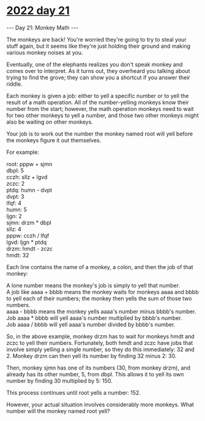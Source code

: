 # [2022 day 21](https://adventofcode.com/2022/day/21)

--- Day 21: Monkey Math ---

The monkeys are back! You're worried they're going to try to steal your stuff again, but it seems like they're just holding their ground and making various monkey noises at you.

Eventually, one of the elephants realizes you don't speak monkey and comes over to interpret. As it turns out, they overheard you talking about trying to find the grove; they can show you a shortcut if you answer their riddle.

Each monkey is given a job: either to yell a specific number or to yell the result of a math operation. All of the number-yelling monkeys know their number from the start; however, the math operation monkeys need to wait for two other monkeys to yell a number, and those two other monkeys might also be waiting on other monkeys.

Your job is to work out the number the monkey named root will yell before the monkeys figure it out themselves.

For example:

root: pppw + sjmn\
dbpl: 5\
cczh: sllz + lgvd\
zczc: 2\
ptdq: humn - dvpt\
dvpt: 3\
lfqf: 4\
humn: 5\
ljgn: 2\
sjmn: drzm * dbpl\
sllz: 4\
pppw: cczh / lfqf\
lgvd: ljgn * ptdq\
drzm: hmdt - zczc\
hmdt: 32

Each line contains the name of a monkey, a colon, and then the job of that monkey:

A lone number means the monkey's job is simply to yell that number.\
A job like aaaa + bbbb means the monkey waits for monkeys aaaa and bbbb to yell each of their numbers; the monkey then yells the sum of those two numbers.\
aaaa - bbbb means the monkey yells aaaa's number minus bbbb's number.\
Job aaaa * bbbb will yell aaaa's number multiplied by bbbb's number.\
Job aaaa / bbbb will yell aaaa's number divided by bbbb's number.

So, in the above example, monkey drzm has to wait for monkeys hmdt and zczc to yell their numbers. Fortunately, both hmdt and zczc have jobs that involve simply yelling a single number, so they do this immediately: 32 and 2. Monkey drzm can then yell its number by finding 32 minus 2: 30.

Then, monkey sjmn has one of its numbers (30, from monkey drzm), and already has its other number, 5, from dbpl. This allows it to yell its own number by finding 30 multiplied by 5: 150.

This process continues until root yells a number: 152.

However, your actual situation involves considerably more monkeys. What number will the monkey named root yell?